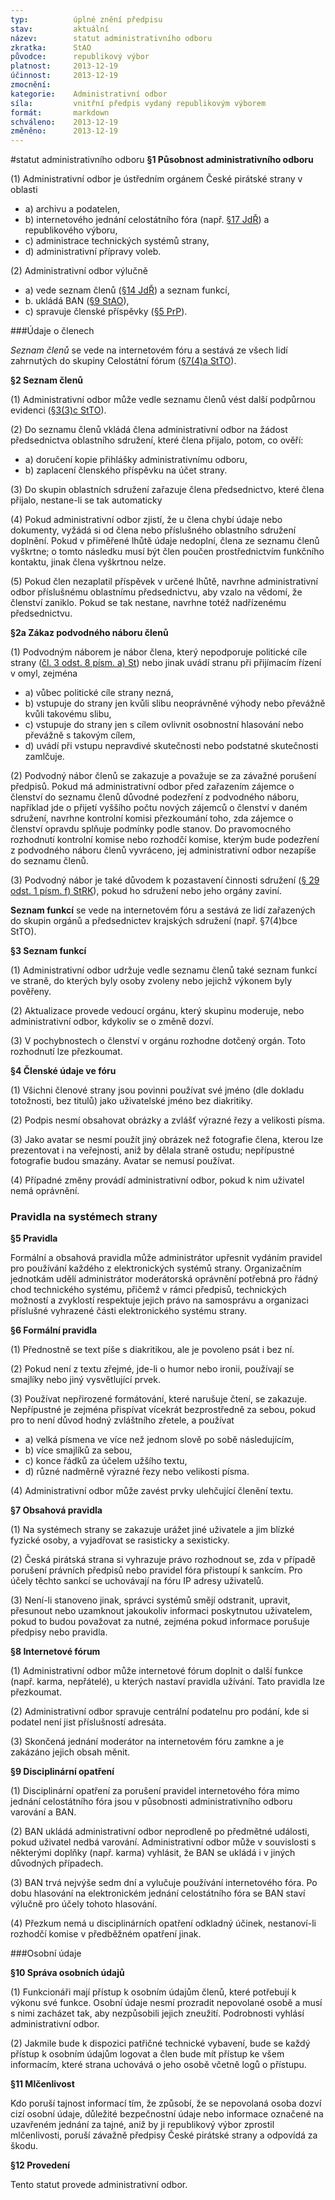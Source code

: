 ```yaml
---
typ:          úplné znění předpisu
stav:         aktuální
název:        statut administrativního odboru
zkratka:      StAO
původce:      republikový výbor
platnost:     2013-12-19
účinnost:     2013-12-19
zmocnění:     
kategorie:    Administrativní odbor
síla:         vnitřní předpis vydaný republikovým výborem
formát:       markdown
schváleno:    2013-12-19
změněno:      2013-12-19
---
```

#statut administrativního odboru
**§1 Působnost administrativního odboru**

(1) Administrativní odbor je ústředním orgánem České pirátské strany v oblasti

* a) archivu a podatelen,
* b) internetového jednání celostátního fóra (např. [§17 JdŘ](http://www.pirati.cz/rules/jdr#scitani_hlasu)) a republikového výboru,
* c) administrace technických systémů strany,
* d) administrativní přípravy voleb.

(2) Administrativní odbor výlučně

* a) vede seznam členů ([§14 JdŘ](http://www.pirati.cz/rules/jdr#scitani_hlasu)) a seznam funkcí,
* b. ukládá BAN ([§9 StAO](http://www.pirati.cz/rules/stao#disciplinarni_opatreni)),
* c) spravuje členské příspěvky ([§5 PrP](http://www.pirati.cz/rules/prispevek#sprava_udaju)).

###Údaje o členech

*Seznam členů* se vede na internetovém fóru a sestává ze všech lidí zahrnutých do skupiny Celostátní fórum ([§7(4)a StTO](http://www.pirati.cz/rules/stto#internetove_forum)).

**§2 Seznam členů**

(1) Administrativní odbor může vedle seznamu členů vést další podpůrnou evidenci ([§3(3)c StTO](http://www.pirati.cz/rules/stto#systemy_strany)).

(2) Do seznamu členů vkládá člena administrativní odbor na žádost předsednictva oblastního sdružení, které člena přijalo, potom, co ověří:

* a) doručení kopie přihlášky administrativnímu odboru,
* b) zaplacení členského příspěvku na účet strany.

(3) Do skupin oblastních sdružení zařazuje člena předsednictvo, které člena přijalo, nestane-li se tak automaticky

(4) Pokud administrativní odbor zjistí, že u člena chybí údaje nebo dokumenty, vyžádá si od člena nebo příslušného oblastního sdružení doplnění. Pokud v přiměřené lhůtě údaje nedoplní, člena ze seznamu členů vyškrtne; o tomto následku musí být člen poučen prostřednictvím funkčního kontaktu, jinak člena vyškrtnou nelze.

(5) Pokud člen nezaplatil příspěvek v určené lhůtě, navrhne administrativní odbor příslušnému oblastnímu předsednictvu, aby vzalo na vědomí, že členství zaniklo. Pokud se tak nestane, navrhne totéž nadřízenému předsednictvu. 

**§2a Zákaz podvodného náboru členů**

(1) Podvodným náborem je nábor člena, který nepodporuje politické cíle strany ([čl. 3 odst. 8 písm. a) St](http://www.pirati.cz/rules/st#cl_3_clenstvi)) nebo jinak uvádí stranu při přijímacím řízení v omyl, zejména

* a) vůbec politické cíle strany nezná,
* b) vstupuje do strany jen kvůli slibu neoprávněné výhody nebo převážně kvůli takovému slibu,
* c) vstupuje do strany jen s cílem ovlivnit osobnostní hlasování nebo převážně s takovým cílem,
* d) uvádí při vstupu nepravdivé skutečnosti nebo podstatné skutečnosti zamlčuje.

(2) Podvodný nábor členů se zakazuje a považuje se za závažné porušení předpisů. Pokud má administrativní odbor před zařazením zájemce o členství do seznamu členů důvodné podezření z podvodného náboru, například jde o přijetí vyššího počtu nových zájemců o členství v daném sdružení, navrhne kontrolní komisi přezkoumání toho, zda zájemce o členství opravdu splňuje podmínky podle stanov. Do pravomocného rozhodnutí kontrolní komise nebo rozhodčí komise, kterým bude podezření z podvodného náboru členů vyvráceno, jej administrativní odbor nezapíše do seznamu členů.

(3) Podvodný nábor je také důvodem k pozastavení činnosti sdružení ([§ 29 odst. 1 písm. f) StRK](http://www.pirati.cz/rules/strk#vycet_trestu)), pokud ho sdružení nebo jeho orgány zaviní.

**Seznam funkcí** se vede na internetovém fóru a sestává ze lidí zařazených do skupin orgánů a předsednictev krajských sdružení (např. §7(4)bce StTO).

**§3 Seznam funkcí**

(1) Administrativní odbor udržuje vedle seznamu členů také seznam funkcí ve straně, do kterých byly osoby zvoleny nebo jejichž výkonem byly pověřeny.

(2) Aktualizace provede vedoucí orgánu, který skupinu moderuje, nebo administrativní odbor, kdykoliv se o změně dozví.

(3) V pochybnostech o členství v orgánu rozhodne dotčený orgán. Toto rozhodnutí lze přezkoumat.

**§4 Členské údaje ve fóru**

(1) Všichni členové strany jsou povinni používat své jméno (dle dokladu totožnosti, bez titulů) jako uživatelské jméno bez diakritiky.

(2) Podpis nesmí obsahovat obrázky a zvlášť výrazné řezy a velikosti písma.

(3) Jako avatar se nesmí použít jiný obrázek než fotografie člena, kterou lze prezentovat i na veřejnosti, aniž by dělala straně ostudu; nepřípustné fotografie budou smazány. Avatar se nemusí používat.

(4) Případné změny provádí administrativní odbor, pokud k nim uživatel nemá oprávnění.

### Pravidla na systémech strany

**§5 Pravidla**

Formální a obsahová pravidla může administrátor upřesnit vydáním pravidel pro používání každého z elektronických systémů strany. Organizačním jednotkám udělí administrátor moderátorská oprávnění potřebná pro řádný chod technického systému, přičemž v rámci předpisů, technických možností a zvyklostí respektuje jejich právo na samosprávu a organizaci příslušné vyhrazené části elektronického systému strany.

**§6 Formální pravidla**

(1) Přednostně se text píše s diakritikou, ale je povoleno psát i bez ní.

(2) Pokud není z textu zřejmé, jde-li o humor nebo ironii, používají se smajlíky nebo jiný vysvětlující prvek.

(3) Používat nepřirozené formátování, které narušuje čtení, se zakazuje. Nepřípustné je zejména přispívat vícekrát bezprostředně za sebou, pokud pro to není důvod hodný zvláštního zřetele, a používat

* a) velká písmena ve více než jednom slově po sobě následujícím,
* b) více smajlíků za sebou,
* c) konce řádků za účelem užšího textu,
* d) různé nadměrně výrazné řezy nebo velikosti písma.

(4) Administrativní odbor může zavést prvky ulehčující členění textu.

**§7 Obsahová pravidla**

(1) Na systémech strany se zakazuje urážet jiné uživatele a jim blízké fyzické osoby, a vyjadřovat se rasisticky a sexisticky.

(2) Česká pirátská strana si vyhrazuje právo rozhodnout se, zda v případě porušení právních předpisů nebo pravidel fóra přistoupí k sankcím. Pro účely těchto sankcí se uchovávají na fóru IP adresy uživatelů.

(3) Není-li stanoveno jinak, správci systémů smějí odstranit, upravit, přesunout nebo uzamknout jakoukoliv informaci poskytnutou uživatelem, pokud to budou považovat za nutné, zejména pokud informace porušuje předpisy nebo pravidla.

**§8 Internetové fórum**

(1) Administrativní odbor může internetové fórum doplnit o další funkce (např. karma, nepřátelé), u kterých nastaví pravidla užívání. Tato pravidla lze přezkoumat.

(2) Administrativní odbor spravuje centrální podatelnu pro podání, kde si podatel není jist příslušností adresáta.

(3) Skončená jednání moderátor na internetovém fóru zamkne a je zakázáno jejich obsah měnit.

**§9 Disciplinární opatření**

(1) Disciplinární opatření za porušení pravidel internetového fóra mimo jednání celostátního fóra jsou v působnosti administrativního odboru varování a BAN.

(2) BAN ukládá administrativní odbor neprodleně po předmětné události, pokud uživatel nedbá varování. Administrativní odbor může v souvislosti s některými doplňky (např. karma) vyhlásit, že BAN se ukládá i v jiných důvodných případech.

(3) BAN trvá nejvýše sedm dní a vylučuje používání internetového fóra. Po dobu hlasování na elektronickém jednání celostátního fóra se BAN staví výlučně pro účely tohoto hlasování.

(4) Přezkum nemá u disciplinárních opatření odkladný účinek, nestanoví-li rozhodčí komise v předběžném opatření jinak.

###Osobní údaje

**§10 Správa osobních údajů**

(1) Funkcionáři mají přístup k osobním údajům členů, které potřebují k výkonu své funkce. Osobní údaje nesmí prozradit nepovolané osobě a musí s nimi zacházet tak, aby nezpůsobili jejich zneužití. Podrobnosti vyhlásí administrativní odbor.

(2) Jakmile bude k dispozici patřičné technické vybavení, bude se každý přístup k osobním údajům logovat a člen bude mít přístup ke všem informacím, které strana uchovává o jeho osobě včetně logů o přístupu.

**§11 Mlčenlivost**

Kdo poruší tajnost informací tím, že způsobí, že se nepovolaná osoba dozví cizí osobní údaje, důležité bezpečnostní údaje nebo informace označené na uzavřeném jednání za tajné, aniž by ji republikový výbor zprostil mlčenlivosti, poruší závažně předpisy České pirátské strany a odpovídá za škodu.

**§12 Provedení**

Tento statut provede administrativní odbor.
